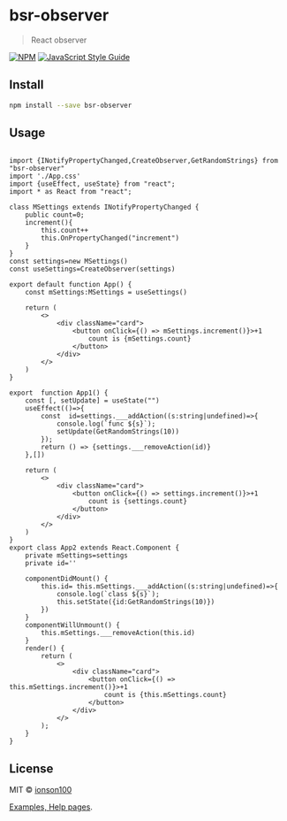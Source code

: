 # bsr-observer

> React observer

[![NPM](https://img.shields.io/npm/v/bsr-horizontal-menu.svg)](https://www.npmjs.com/package/bsr-horizontal-menu) [![JavaScript Style Guide](https://img.shields.io/badge/code_style-standard-brightgreen.svg)](https://standardjs.com)

## Install

```bash
npm install --save bsr-observer
```

## Usage

```tsx

import {INotifyPropertyChanged,CreateObserver,GetRandomStrings} from "bsr-observer"
import './App.css'
import {useEffect, useState} from "react";
import * as React from "react";

class MSettings extends INotifyPropertyChanged {
    public count=0;
    increment(){
        this.count++
        this.OnPropertyChanged("increment")
    }
}
const settings=new MSettings()
const useSettings=CreateObserver(settings)

export default function App() {
    const mSettings:MSettings = useSettings()

    return (
        <>
            <div className="card">
                <button onClick={() => mSettings.increment()}>+1
                    count is {mSettings.count}
                </button>
            </div>
        </>
    )
}

export  function App1() {
    const [, setUpdate] = useState("")
    useEffect(()=>{
        const  id=settings.___addAction((s:string|undefined)=>{
            console.log(`func ${s}`);
            setUpdate(GetRandomStrings(10))
        });
        return () => {settings.___removeAction(id)}
    },[])

    return (
        <>
            <div className="card">
                <button onClick={() => settings.increment()}>+1
                    count is {settings.count}
                </button>
            </div>
        </>
    )
}
export class App2 extends React.Component {
    private mSettings=settings
    private id=''

    componentDidMount() {
        this.id= this.mSettings.___addAction((s:string|undefined)=>{
            console.log(`class ${s}`);
            this.setState({id:GetRandomStrings(10)})
        })
    }
    componentWillUnmount() {
        this.mSettings.___removeAction(this.id)
    }
    render() {
        return (
            <>
                <div className="card">
                    <button onClick={() => this.mSettings.increment()}>+1
                        count is {this.mSettings.count}
                    </button>
                </div>
            </>
        );
    }
}

```

## License

MIT © [ionson100](https://github.com/ionson100)



[Examples, Help pages](https://ionson100.github.io/wwwroot/index.html#page=30-2).
